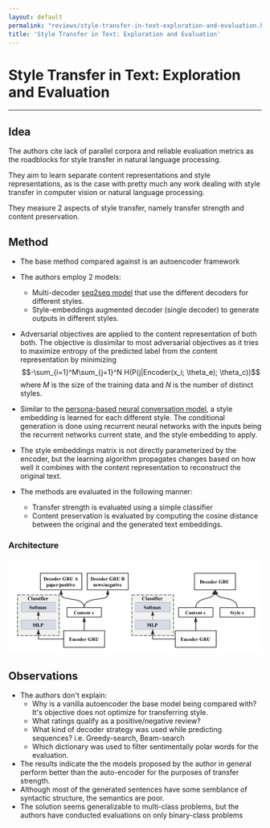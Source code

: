 ```yaml
---
layout: default
permalink: "reviews/style-transfer-in-text-exploration-and-evaluation.html"
title: 'Style Transfer in Text: Exploration and Evaluation'
---
```


# Style Transfer in Text: Exploration and Evaluation
---

## Idea

The authors cite lack of parallel corpora and reliable evaluation metrics as the roadblocks for style transfer in natural language processing.

They aim to learn separate content representations and style representations, as is the case with pretty much any work dealing with style transfer in computer vision or natural language processing.

They measure 2 aspects of style transfer, namely transfer strength and content preservation.

## Method

* The base method compared against is an autoencoder framework
* The authors employ 2 models:
    * Multi-decoder [seq2seq model](http://papers.nips.cc/paper/5346-sequence-to-sequence-learning-with-neural) that use the different decoders for different styles.
    * Style-embeddings augmented decoder (single decoder) to generate outputs in different styles.
* Adversarial objectives are applied to the content representation of both both. The objective is dissimilar to most adversarial objectives as it tries to maximize entropy of the predicted label from the content representation by minimizing $$-\sum_{i=1}^M\sum_{j=1}^N H(P(j|Encoder(x_i; \theta_e); \theta_c))$$ where $M$ is the size of the training data and $N$ is the number of distinct styles.

* Similar to the [persona-based neural conversation model](https://arxiv.org/abs/1603.06155), a style embedding is learned for each different style. The conditional generation is done using recurrent neural networks with the inputs being the recurrent networks current state, and the style embedding to apply.
* The style embeddings matrix is not directly parameterized by the encoder, but the learning algorithm propagates changes based on how well it combines with the content representation to reconstruct the original text.
* The methods are evaluated in the following manner:
    * Transfer strength is evaluated using a simple classifier
    * Content preservation is evaluated by computing the cosine distance between the original and the generated text embeddings.

### Architecture

![architecture](../images/style-transfer-in-text-exploration-and-evaluation/architecture.png)


## Observations

* The authors don't explain:
    * Why is a vanilla autoencoder the base model being compared with? It's objective does not optimize for transferring style.
    * What ratings qualify as a positive/negative review?
    * What kind of decoder strategy was used while predicting sequences? i.e. Greedy-search, Beam-search
    * Which dictionary was used to filter sentimentally polar words for the evaluation.
* The results indicate the the models proposed by the author in general perform better than the auto-encoder for the purposes of transfer strength.
* Although most of the generated sentences have some semblance of syntactic structure, the semantics are poor.
* The solution seems generalizable to multi-class problems, but the authors have conducted evaluations on only binary-class problems
